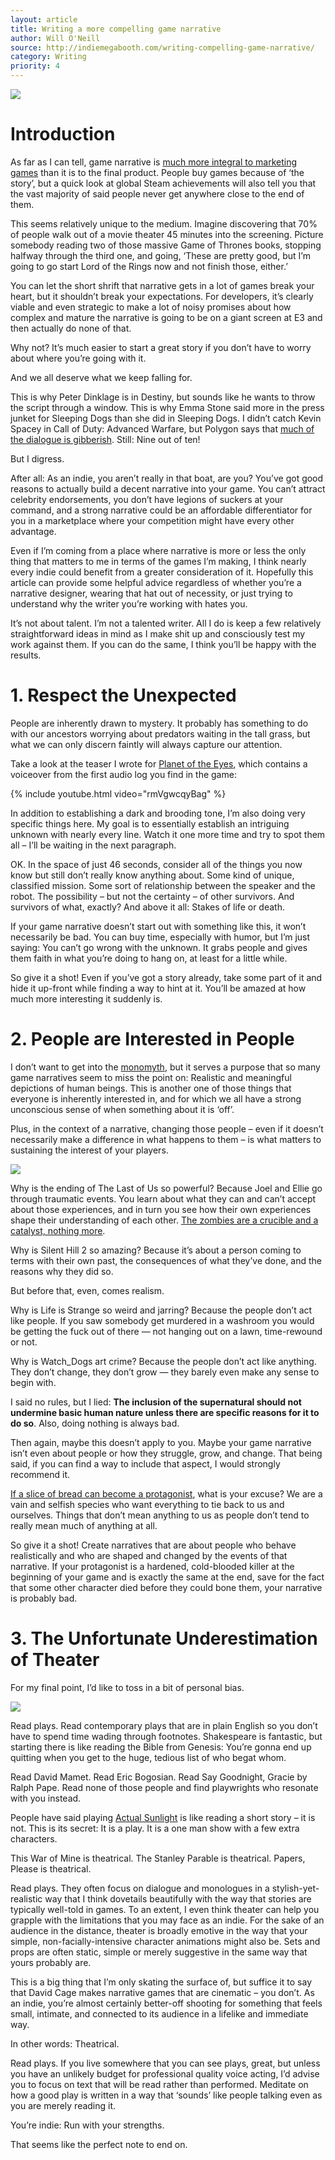 ```yaml
---
layout: article
title: Writing a more compelling game narrative
author: Will O'Neill
source: http://indiemegabooth.com/writing-compelling-game-narrative/
category: Writing
priority: 4
---
```


![ ][Narrative]

# Introduction
As far as I can tell, game narrative is [much more integral to marketing games](https://twitter.com/Sliwinski/status/588416702804799490/photo/1) than it is to the final product. People buy games because of ‘the story’, but a quick look at global Steam achievements will also tell you that the vast majority of said people never get anywhere close to the end of them.

This seems relatively unique to the medium. Imagine discovering that 70% of people walk out of a movie theater 45 minutes into the screening. Picture somebody reading two of those massive Game of Thrones books, stopping halfway through the third one, and going, ‘These are pretty good, but I’m going to go start Lord of the Rings now and not finish those, either.’

You can let the short shrift that narrative gets in a lot of games break your heart, but it shouldn’t break your expectations. For developers, it’s clearly viable and even strategic to make a lot of noisy promises about how complex and mature the narrative is going to be on a giant screen at E3 and then actually do none of that.

Why not? It’s much easier to start a great story if you don’t have to worry about where you’re going with it.

And we all deserve what we keep falling for.

This is why Peter Dinklage is in Destiny, but sounds like he wants to throw the script through a window. This is why Emma Stone said more in the press junket for Sleeping Dogs than she did in Sleeping Dogs. I didn’t catch Kevin Spacey in Call of Duty: Advanced Warfare, but Polygon says that [much of the dialogue is gibberish](http://www.polygon.com/2014/11/3/7147051/call-of-duty-advanced-warfare-review-xbox-one). Still: Nine out of ten!

But I digress.

After all: As an indie, you aren’t really in that boat, are you? You’ve got good reasons to actually build a decent narrative into your game. You can’t attract celebrity endorsements, you don’t have legions of suckers at your command, and a strong narrative could be an affordable differentiator for you in a marketplace where your competition might have every other advantage.

Even if I’m coming from a place where narrative is more or less the only thing that matters to me in terms of the games I’m making, I think nearly every indie could benefit from a greater consideration of it. Hopefully this article can provide some helpful advice regardless of whether you’re a narrative designer, wearing that hat out of necessity, or just trying to understand why the writer you’re working with hates you.

It’s not about talent. I’m not a talented writer. All I do is keep a few relatively straightforward ideas in mind as I make shit up and consciously test my work against them. If you can do the same, I think you’ll be happy with the results.

# 1. Respect the Unexpected
People are inherently drawn to mystery. It probably has something to do with our ancestors worrying about predators waiting in the tall grass, but what we can only discern faintly will always capture our attention.

Take a look at the teaser I wrote for [Planet of the Eyes](http://planetoftheeyes.com/), which contains a voiceover from the first audio log you find in the game:

{% include youtube.html video="rmVgwcqyBag" %}

In addition to establishing a dark and brooding tone, I’m also doing very specific things here. My goal is to essentially establish an intriguing unknown with nearly every line. Watch it one more time and try to spot them all – I’ll be waiting in the next paragraph.

OK. In the space of just 46 seconds, consider all of the things you now know but still don’t really know anything about. Some kind of unique, classified mission. Some sort of relationship between the speaker and the robot. The possibility – but not the certainty – of other survivors. And survivors of what, exactly? And above it all: Stakes of life or death.

If your game narrative doesn’t start out with something like this, it won’t necessarily be bad. You can buy time, especially with humor, but I’m just saying: You can’t go wrong with the unknown. It grabs people and gives them faith in what you’re doing to hang on, at least for a little while.

So give it a shot! Even if you’ve got a story already, take some part of it and hide it up-front while finding a way to hint at it. You’ll be amazed at how much more interesting it suddenly is.

# 2. People are Interested in People
I don’t want to get into the [monomyth](http://en.wikipedia.org/wiki/Monomyth), but it serves a purpose that so many game narratives seem to miss the point on: Realistic and meaningful depictions of human beings. This is another one of those things that everyone is inherently interested in, and for which we all have a strong unconscious sense of when something about it is ‘off’.

Plus, in the context of a narrative, changing those people – even if it doesn’t necessarily make a difference in what happens to them – is what matters to sustaining the interest of your players.

![ ][Last of Us]

Why is the ending of The Last of Us so powerful? Because Joel and Ellie go through traumatic events. You learn about what they can and can’t accept about those experiences, and in turn you see how their own experiences shape their understanding of each other. [The zombies are a crucible and a catalyst, nothing more](https://twitter.com/MrPope/status/313464690699296770).

Why is Silent Hill 2 so amazing? Because it’s about a person coming to terms with their own past, the consequences of what they’ve done, and the reasons why they did so.

But before that, even, comes realism.

Why is Life is Strange so weird and jarring? Because the people don’t act like people. If you saw somebody get murdered in a washroom you would be getting the fuck out of there — not hanging out on a lawn, time-rewound or not.

Why is Watch_Dogs art crime? Because the people don’t act like anything. They don’t change, they don’t grow — they barely even make any sense to begin with.

I said no rules, but I lied: __The inclusion of the supernatural should not undermine basic human nature unless there are specific reasons for it to do so__. Also, doing nothing is always bad.

Then again, maybe this doesn’t apply to you. Maybe your game narrative isn’t even about people or how they struggle, grow, and change. That being said, if you can find a way to include that aspect, I would strongly recommend it.

[If a slice of bread can become a protagonist](http://store.steampowered.com/app/327890/), what is your excuse? We are a vain and selfish species who want everything to tie back to us and ourselves. Things that don’t mean anything to us as people don’t tend to really mean much of anything at all.

So give it a shot! Create narratives that are about people who behave realistically and who are shaped and changed by the events of that narrative. If your protagonist is a hardened, cold-blooded killer at the beginning of your game and is exactly the same at the end, save for the fact that some other character died before they could bone them, your narrative is probably bad.

# 3. The Unfortunate Underestimation of Theater
For my final point, I’d like to toss in a bit of personal bias.

![ ][Plays]

Read plays. Read contemporary plays that are in plain English so you don’t have to spend time wading through footnotes. Shakespeare is fantastic, but starting there is like reading the Bible from Genesis: You’re gonna end up quitting when you get to the huge, tedious list of who begat whom.

Read David Mamet. Read Eric Bogosian. Read Say Goodnight, Gracie by Ralph Pape. Read none of those people and find playwrights who resonate with you instead.

People have said playing [Actual Sunlight](http://www.actualsunlight.com/) is like reading a short story – it is not. This is its secret: It is a play. It is a one man show with a few extra characters.

This War of Mine is theatrical. The Stanley Parable is theatrical. Papers, Please is theatrical.

Read plays. They often focus on dialogue and monologues in a stylish-yet-realistic way that I think dovetails beautifully with the way that stories are typically well-told in games. To an extent, I even think theater can help you grapple with the limitations that you may face as an indie. For the sake of an audience in the distance, theater is broadly emotive in the way that your simple, non-facially-intensive character animations might also be. Sets and props are often static, simple or merely suggestive in the same way that yours probably are.

This is a big thing that I’m only skating the surface of, but suffice it to say that David Cage makes narrative games that are cinematic – you don’t. As an indie, you’re almost certainly better-off shooting for something that feels small, intimate, and connected to its audience in a lifelike and immediate way.

In other words: Theatrical.

Read plays. If you live somewhere that you can see plays, great, but unless you have an unlikely budget for professional quality voice acting, I’d advise you to focus on text that will be read rather than performed. Meditate on how a good play is written in a way that ‘sounds’ like people talking even as you are merely reading it.

You’re indie: Run with your strengths.

That seems like the perfect note to end on.

[Narrative]: ./narrative.jpg
[Last of Us]: ./last-of-us.jpg
[Plays]: ./plays.jpg